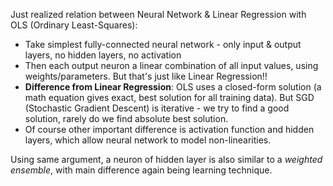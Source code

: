 Just realized relation between Neural Network & Linear Regression with OLS (Ordinary Least-Squares):
- Take simplest fully-connected neural network - only input & output layers, no hidden layers, no activation
- Then each output neuron a linear combination of all input values, using weights/parameters. But that's just like Linear Regression!!
- **Difference from Linear Regression**: OLS uses a closed-form solution (a math equation gives exact, best solution for all training data).
  But SGD (Stochastic Gradient Descent) is iterative - we try to find a good solution, rarely do we find absolute best solution.
- Of course other important difference is activation function and hidden layers, which allow neural network to model non-linearities.

Using same argument, a neuron of hidden layer is also similar to a *weighted ensemble*, with main difference again being learning technique.